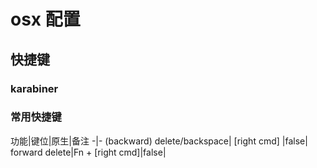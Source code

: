 # osx 配置

## 快捷键

### karabiner

### 常用快捷键

功能|键位|原生|备注
-|-
(backward) delete/backspace| [right cmd] |false|
forward delete|Fn + [right cmd]|false|
